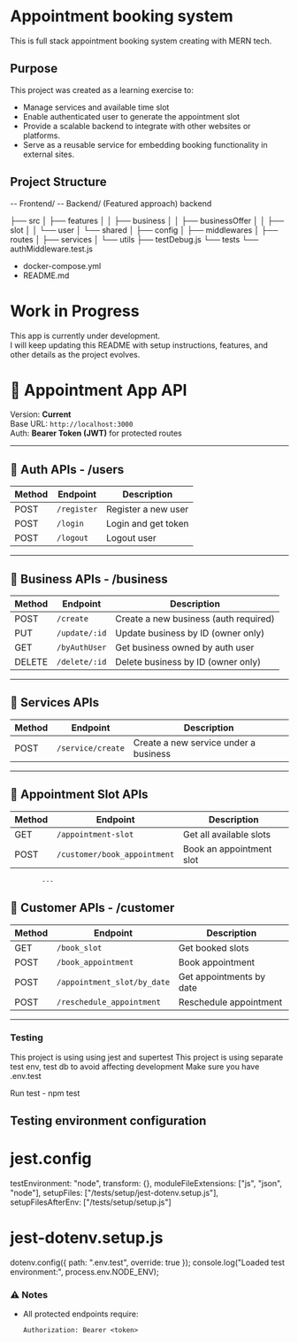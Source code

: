 # Appointment booking system
This is full stack appointment booking system creating with MERN tech.


## Purpose
This project was created as a learning exercise to:
- Manage services and available time slot
- Enable authenticated user to generate the appointment slot
- Provide a scalable backend to integrate with other websites or platforms.
- Serve as a reusable service for embedding booking functionality in external sites.


## Project Structure
-- Frontend/
-- Backend/ (Featured approach)
backend

├── src
│   ├── features
│   │   ├── business
│   │   ├── businessOffer
│   │   ├── slot
│   │   └── user
│   └── shared
│       ├── config
│       ├── middlewares
│       ├── routes
│       ├── services
│       └── utils
├── testDebug.js
└── tests
    └── authMiddleware.test.js
- docker-compose.yml
- README.md


# Work in Progress
This app is currently under development.  
I will keep updating this README with setup instructions, features, and other details as the project evolves.


# 📌 Appointment App API

Version: **Current**  
Base URL: `http://localhost:3000`  
Auth: **Bearer Token (JWT)** for protected routes  

---

## 🔑 Auth APIs - /users

  | Method | Endpoint          | Description         |
  |--------|-------------------|---------------------|
  | POST   | `/register` | Register a new user |
  | POST   | `/login`    | Login and get token |
  | POST   | `/logout`   | Logout user         |
  ---

## 🏢 Business APIs - /business

  | Method | Endpoint                   | Description                          |
  |--------|-----------------------------|--------------------------------------|
  | POST   | `/create`          | Create a new business (auth required) |
  | PUT    | `/update/:id`      | Update business by ID (owner only)   |
  | GET    | `/byAuthUser`      | Get business owned by auth user      |
  | DELETE | `/delete/:id`      | Delete business by ID (owner only)   |

  ---

  ## 💇 Services APIs

  | Method | Endpoint                   | Description               |
  |--------|-----------------------------|---------------------------|
  | POST   | `/service/create` | Create a new service under a business |

  ---

  ## 📅 Appointment Slot APIs

  | Method | Endpoint                        | Description              |
  |--------|--------------------------------|--------------------------|
  | GET    | `/appointment-slot`            | Get all available slots  |
  | POST   | `/customer/book_appointment`   | Book an appointment slot |

            ---

## 👤 Customer APIs - /customer

  | Method | Endpoint                | Description         |
  |--------|--------------------------|---------------------|
  | GET    | `/book_slot`   | Get booked slots    |
  | POST   | `/book_appointment` | Book appointment |
  | POST   | `/appointment_slot/by_date` | Get appointments by date 
  | POST   | `/reschedule_appointment`   | Reschedule appointment 
  ---

### Testing
This project is using using jest and supertest
This project is using separate test env, test db to avoid affecting development
Make sure you have .env.test 

Run test - npm test



## Testing environment configuration 
# jest.config
  testEnvironment: "node",
  transform: {},
  moduleFileExtensions: ["js", "json", "node"],
  setupFiles: ["<rootDir>/tests/setup/jest-dotenv.setup.js"],
  setupFilesAfterEnv: ["<rootDir>/tests/setup/setup.js"]


# jest-dotenv.setup.js
  dotenv.config({ path: ".env.test", override: true }); 
  console.log("Loaded test environment:", process.env.NODE_ENV);


### ⚠️ Notes
- All protected endpoints require:  
  ```http
  Authorization: Bearer <token>
  